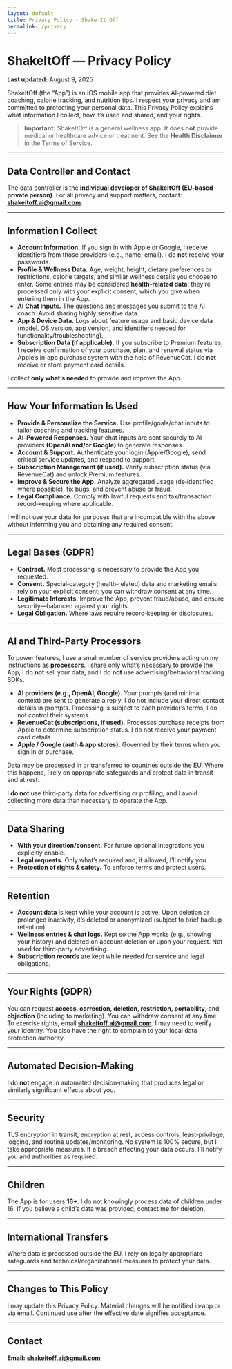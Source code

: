 ```yaml
---
layout: default
title: Privacy Policy - Shake It Off
permalink: /privacy
---
```


# ShakeItOff — Privacy Policy

**Last updated:** August 9, 2025

ShakeItOff (the “App”) is an iOS mobile app that provides AI‑powered diet coaching, calorie tracking, and nutrition tips. I respect your privacy and am committed to protecting your personal data. This Privacy Policy explains what information I collect, how it’s used and shared, and your rights.

> **Important:** ShakeItOff is a general wellness app. It does **not** provide medical or healthcare advice or treatment. See the **Health Disclaimer** in the Terms of Service.

---

## Data Controller and Contact

The data controller is the **individual developer of ShakeItOff (EU‑based private person)**. For all privacy and support matters, contact: **[shakeitoff.ai@gmail.com](mailto\:shakeitoff.ai@gmail.com)**.

---

## Information I Collect

- **Account Information.** If you sign in with Apple or Google, I receive identifiers from those providers (e.g., name, email). I do **not** receive your passwords.
- **Profile & Wellness Data.** Age, weight, height, dietary preferences or restrictions, calorie targets, and similar wellness details you choose to enter. Some entries may be considered **health‑related data**; they’re processed only with your explicit consent, which you give when entering them in the App.
- **AI Chat Inputs.** The questions and messages you submit to the AI coach. Avoid sharing highly sensitive data.
- **App & Device Data.** Logs about feature usage and basic device data (model, OS version, app version, and identifiers needed for functionality/troubleshooting).
- **Subscription Data (if applicable).** If you subscribe to Premium features, I receive confirmation of your purchase, plan, and renewal status via Apple’s in‑app purchase system with the help of RevenueCat. I do **not** receive or store payment card details.

I collect **only what’s needed** to provide and improve the App.

---

## How Your Information Is Used

- **Provide & Personalize the Service.** Use profile/goals/chat inputs to tailor coaching and tracking features.
- **AI‑Powered Responses.** Your chat inputs are sent securely to AI providers **(OpenAI and/or Google)** to generate responses.
- **Account & Support.** Authenticate your login (Apple/Google), send critical service updates, and respond to support.
- **Subscription Management (if used).** Verify subscription status (via RevenueCat) and unlock Premium features.
- **Improve & Secure the App.** Analyze aggregated usage (de‑identified where possible), fix bugs, and prevent abuse or fraud.
- **Legal Compliance.** Comply with lawful requests and tax/transaction record‑keeping where applicable.

I will not use your data for purposes that are incompatible with the above without informing you and obtaining any required consent.

---

## Legal Bases (GDPR)

- **Contract.** Most processing is necessary to provide the App you requested.
- **Consent.** Special‑category (health‑related) data and marketing emails rely on your explicit consent; you can withdraw consent at any time.
- **Legitimate Interests.** Improve the App, prevent fraud/abuse, and ensure security—balanced against your rights.
- **Legal Obligation.** Where laws require record‑keeping or disclosures.

---

## AI and Third‑Party Processors

To power features, I use a small number of service providers acting on my instructions as **processors**. I share only what’s necessary to provide the App, I do **not** sell your data, and I do **not** use advertising/behavioral tracking SDKs.

- **AI providers (e.g., OpenAI, Google).** Your prompts (and minimal context) are sent to generate a reply. I do not include your direct contact details in prompts. Processing is subject to each provider’s terms; I do not control their systems.
- **RevenueCat (subscriptions, if used).** Processes purchase receipts from Apple to determine subscription status. I do not receive your payment card details.
- **Apple / Google (auth & app stores).** Governed by their terms when you sign in or purchase.

Data may be processed in or transferred to countries outside the EU. Where this happens, I rely on appropriate safeguards and protect data in transit and at rest.

I **do not** use third‑party data for advertising or profiling, and I avoid collecting more data than necessary to operate the App.

---

## Data Sharing

- **With your direction/consent.** For future optional integrations you explicitly enable.
- **Legal requests.** Only what’s required and, if allowed, I’ll notify you.
- **Protection of rights & safety.** To enforce terms and protect users.

---

## Retention

- **Account data** is kept while your account is active. Upon deletion or prolonged inactivity, it’s deleted or anonymized (subject to brief backup retention).
- **Wellness entries & chat logs.** Kept so the App works (e.g., showing your history) and deleted on account deletion or upon your request. Not used for third‑party advertising.
- **Subscription records** are kept while needed for service and legal obligations.

---

## Your Rights (GDPR)

You can request **access, correction, deletion, restriction, portability,** and **objection** (including to marketing). You can withdraw consent at any time. To exercise rights, email **[shakeitoff.ai@gmail.com](mailto\:shakeitoff.ai@gmail.com)**. I may need to verify your identity. You also have the right to complain to your local data protection authority.

---

## Automated Decision‑Making

I do **not** engage in automated decision‑making that produces legal or similarly significant effects about you.

---

## Security

TLS encryption in transit, encryption at rest, access controls, least‑privilege, logging, and routine updates/monitoring. No system is 100% secure, but I take appropriate measures. If a breach affecting your data occurs, I’ll notify you and authorities as required.

---

## Children

The App is for users **16+**. I do not knowingly process data of children under 16. If you believe a child’s data was provided, contact me for deletion.

---

## International Transfers

Where data is processed outside the EU, I rely on legally appropriate safeguards and technical/organizational measures to protect your data.

---

## Changes to This Policy

I may update this Privacy Policy. Material changes will be notified in‑app or via email. Continued use after the effective date signifies acceptance.

---

## Contact

**Email:** **[shakeitoff.ai@gmail.com](mailto\:shakeitoff.ai@gmail.com)**